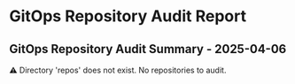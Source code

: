 # GitOps Repository Audit Report

## GitOps Repository Audit Summary - 2025-04-06
⚠️ Directory 'repos' does not exist. No repositories to audit.
